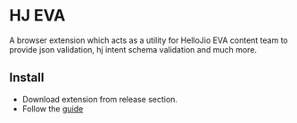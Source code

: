# HJ EVA

A browser extension which acts as a utility for HelloJio EVA content team to provide json validation, hj intent schema validation and much more.

## Install

- Download extension from release section.
- Follow the [guide](https://developer.chrome.com/docs/extensions/mv3/getstarted/development-basics/#load-unpacked)